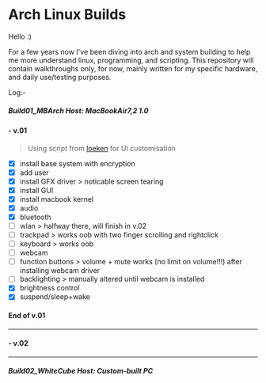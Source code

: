 # Arch Linux Builds

Hello :)

For a few years now I've been diving into arch and system building to help me more understand linux, programming, and scripting.
This repository will contain walkthroughs only, for now, mainly written for my specific hardware, and daily use/testing purposes.

Log:-

##### Build01_MBArch          Host: MacBookAir7,2 1.0
#### - v.01   
> Using script from [loeken](https://github.com/loeken) for UI customisation
  - [x] install base system with encryption
  - [x] add user
  - [x] install GFX driver  > noticable screen tearing
  - [x] install GUI
  - [x] install macbook kernel
  - [x] audio
  - [x] bluetooth
  - [ ] wlan                > halfway there, will finish in v.02
  - [ ] trackpad            > works oob with two finger scrolling and rightclick
  - [ ] keyboard            > works oob
  - [ ] webcam            
  - [ ] function buttons    > volume + mute works (no limit on volume!!!) after installing webcam driver
  - [ ] backlighting        > manually altered until webcam is installed
  - [x] brightness control
  - [x] suspend/sleep+wake
 #### End of v.01
---------------------------

#### - v.02
---------------------------

##### Build02_WhiteCube       Host: Custom-built PC
